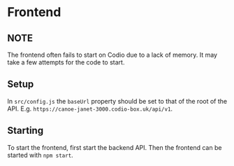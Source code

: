 # Frontend

## **NOTE**
The frontend often fails to start on Codio due to a lack of memory. It may take a few attempts for the code to start.

## Setup

In `src/config.js` the `baseUrl` property should be set to that of the root of the API.
E.g. `https://canoe-janet-3000.codio-box.uk/api/v1`.

## Starting

To start the frontend, first start the backend API. Then the frontend can be started with `npm start`.